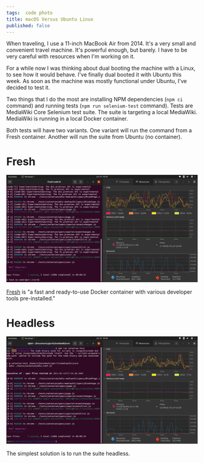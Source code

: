 ```yaml
---
tags:  code photo
title: macOS Versus Ubuntu Linux
published: false
---
```

When traveling, I use a 11-inch MacBook Air from 2014. It's a very small and convenient travel machine. It's powerful enough, but barely. I have to be very careful with resources when I'm working on it.

For a while now I was thinking about dual booting the machine with a Linux, to see how it would behave. I've finally dual booted it with Ubuntu this week. As soon as the machine was mostly functional under Ubuntu, I've decided to test it.

Two things that I do the most are installing NPM dependencies (`npm ci` command) and running tests (`npm run selenium-test` command). Tests are MediaWiki Core Selenium test suite. The suite is targeting a local MediaWiki. MediaWiki is running in a local Docker container.

Both tests will have two variants. One variant will run the command from a Fresh container. Another will run the suite from Ubuntu (no container).

# Fresh

![Fresh on Ubuntu](/assets/macos-vs-ubuntu/ubuntu-fresh.png "Fresh on Ubuntu")

[Fresh](https://gerrit.wikimedia.org/g/fresh) is "a fast and ready-to-use Docker container with various developer tools pre-installed."

# Headless

![Headless on Ubuntu](/assets/macos-vs-ubuntu/ubuntu-headless.png "Headless on Ubuntu")

The simplest solution is to run the suite headless.
